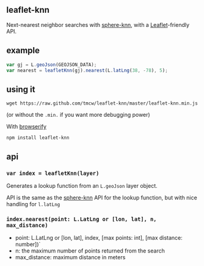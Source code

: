 ## leaflet-knn

Next-nearest neighbor searches with [sphere-knn](https://github.com/darkskyapp/sphere-knn),
with a [Leaflet](http://leafletjs.com/)-friendly API.

## example

```js
var gj = L.geoJson(GEOJSON_DATA);
var nearest = leafletKnn(gj).nearest(L.latLng(38, -78), 5);
```

## using it

    wget https://raw.github.com/tmcw/leaflet-knn/master/leaflet-knn.min.js

(or without the `.min.` if you want more debugging power)

With [browserify](https://github.com/substack/node-browserify)

    npm install leaflet-knn

## api

### `var index = leafletKnn(layer)`

Generates a lookup function from an `L.geoJson` layer object.

API is the same as the [sphere-knn](https://github.com/darkskyapp/sphere-knn) API
for the lookup function, but with nice handling for `l.latLng`

### `index.nearest(point: L.LatLng or [lon, lat], n, max_distance)`

* point: L.LatLng or [lon, lat], index, [max points: int], [max distance: number])`
* n: the maximum number of points returned from the search
* max_distance: maximum distance in meters
